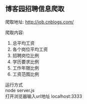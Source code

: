 ## 博客园招聘信息爬取

爬取地址: http://job.cnblogs.com/  

爬取内容:   
1. 总平均工资  
2. 各个岗位平均工资  
3. 招聘岗位比例  
4. 学历要求比例  
5. 工作年限比例  
6. 工资范围比例  


运行方式  
node server.js  
打开浏览器输入url地址  localhost:3333  
